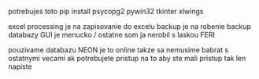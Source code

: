 potrebujes toto pip install
psycopg2
pywin32
tkinter
xlwings

excel processing je na zapisovanie do excelu 
backup je na robenie backup databazy 
GUI je menucko / ostatne som ja nerobil s laskou FERI 

pouzivame databazu NEON je to online takze sa nemusime babrat s ostatnymi vecami ak potrebujete pristup na to aby ste mali pristup tak len napiste

